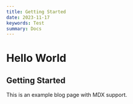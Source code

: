 ```yaml
---
title: Getting Started
date: 2023-11-17
keywords: Test
summary: Docs
---
```


# Hello World

## Getting Started

This is an example blog page with MDX support.
